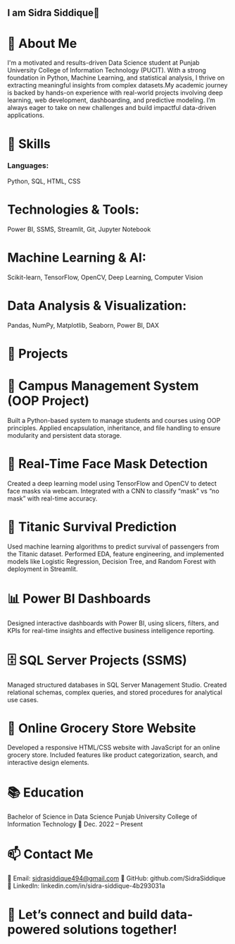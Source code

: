 ## I am Sidra Siddique👋
# 🌟 About Me
I'm a motivated and results-driven Data Science student at Punjab University College of Information Technology (PUCIT). With a strong foundation in Python, Machine Learning, and statistical analysis, I thrive on extracting meaningful insights from complex datasets.My academic journey is backed by hands-on experience with real-world projects involving deep learning, web development, dashboarding, and predictive modeling. I’m always eager to take on new challenges and build impactful data-driven applications.
# 🔧 Skills
### Languages: 
Python, SQL, HTML, CSS
# Technologies & Tools:
Power BI, SSMS, Streamlit, Git, Jupyter Notebook
# Machine Learning & AI:
Scikit-learn, TensorFlow, OpenCV, Deep Learning, Computer Vision
# Data Analysis & Visualization:
Pandas, NumPy, Matplotlib, Seaborn, Power BI, DAX
# 🚀 Projects
# 📘 Campus Management System (OOP Project)
Built a Python-based system to manage students and courses using OOP principles. Applied encapsulation, inheritance, and file handling to ensure modularity and persistent data storage.
# 🧠 Real-Time Face Mask Detection
Created a deep learning model using TensorFlow and OpenCV to detect face masks via webcam. Integrated with a CNN to classify “mask” vs “no mask” with real-time accuracy.
# 🚢 Titanic Survival Prediction
Used machine learning algorithms to predict survival of passengers from the Titanic dataset. Performed EDA, feature engineering, and implemented models like Logistic Regression, Decision Tree, and Random Forest with deployment in Streamlit.
# 📊 Power BI Dashboards
Designed interactive dashboards with Power BI, using slicers, filters, and KPIs for real-time insights and effective business intelligence reporting.
# 🗄️ SQL Server Projects (SSMS)
Managed structured databases in SQL Server Management Studio. Created relational schemas, complex queries, and stored procedures for analytical use cases.
# 🛒 Online Grocery Store Website
Developed a responsive HTML/CSS website with JavaScript for an online grocery store. Included features like product categorization, search, and interactive design elements.
# 📚 Education
Bachelor of Science in Data Science
Punjab University College of Information Technology
📆 Dec. 2022 – Present 
# 📫 Contact Me
📧 Email: sidrasiddique494@gmail.com
🐙 GitHub: github.com/SidraSiddique
🔗 LinkedIn: linkedin.com/in/sidra-siddique-4b293031a

# 🚀 Let’s connect and build data-powered solutions together!

